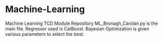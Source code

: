 # Machine-Learning
Machine Learning TCD Module Repository
ML_Bronagh_Carolan.py is the main file. Regressor used is CatBoost.
Bayesian Optimization is given various parameters to select the best. 
